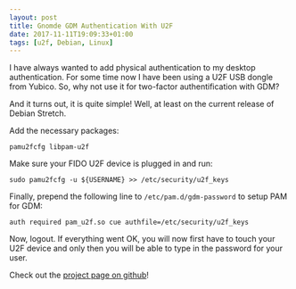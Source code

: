 ```yaml
---
layout: post
title: Gnomde GDM Authentication With U2F
date: 2017-11-11T19:09:33+01:00
tags: [u2f, Debian, Linux]
---
```


I have always wanted to add physical authentication to my desktop authentication. For some time now I have been using a 
U2F USB dongle from Yubico. So, why not use it for two-factor authentification with GDM?

And it turns out, it is quite simple! Well, at least on the current release of Debian Stretch.

Add the necessary packages: 

    pamu2fcfg libpam-u2f
    
Make sure your FIDO U2F device is plugged in and run:
    
    sudo pamu2fcfg -u ${USERNAME} >> /etc/security/u2f_keys
 
Finally, prepend the following line to `/etc/pam.d/gdm-password` to setup PAM for GDM:

    auth required pam_u2f.so cue authfile=/etc/security/u2f_keys
    
Now, logout. If everything went OK, you will now first have to touch your U2F device and only then you will be able to type
in the password for your user.

Check out the [project page on github](https://github.com/Jeansen/pi2clone)!